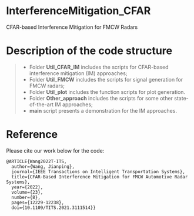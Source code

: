 # InterferenceMitigation_CFAR
CFAR-based Interference Mitigation for FMCW Radars

# Description of the code structure
> - Folder **Util_CFAR_IM** includes the scripts for CFAR-based interference mitigation (IM) approaches;
> - Folder **Util_FMCW** includes the scripts for signal generation for FMCW radars;
> - Folder **Util_plot** includes the function scripts for plot generation.
> - Folder **Other_approach** includes the scripts for some other state-of-the-art IM approaches;
> - **main** script presents a demonstration for the IM approaches.


# Reference
Please cite our work below for the code:
```
@ARTICLE{Wang2022T-ITS,
  author={Wang, Jianping},
  journal={IEEE Transactions on Intelligent Transportation Systems}, 
  title={CFAR-Based Interference Mitigation for FMCW Automotive Radar Systems}, 
  year={2022},
  volume={23},
  number={8},
  pages={12229-12238},
  doi={10.1109/TITS.2021.3111514}}
```
